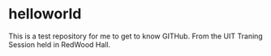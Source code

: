 # helloworld
This is a test repository for me to get to know GITHub.
From the UIT Traning Session held in RedWood Hall.
